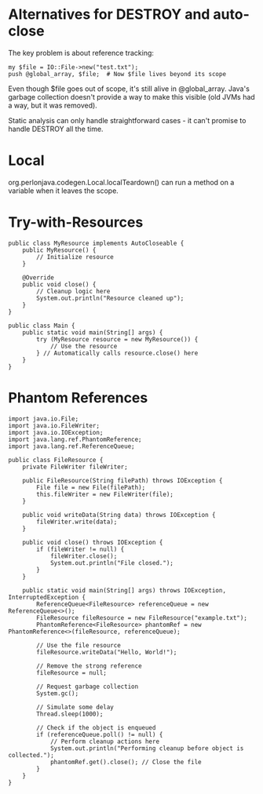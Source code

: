 # Alternatives for DESTROY and auto-close


The key problem is about reference tracking:

```
my $file = IO::File->new("test.txt");
push @global_array, $file;  # Now $file lives beyond its scope
```

Even though $file goes out of scope, it's still alive in @global_array. Java's garbage collection doesn't provide a way to make this visible (old JVMs had a way, but it was removed).

Static analysis can only handle straightforward cases - it can't promise to handle DESTROY all the time.



# Local

org.perlonjava.codegen.Local.localTeardown() can run a method on a variable when it leaves the scope.

# Try-with-Resources

```
public class MyResource implements AutoCloseable {
    public MyResource() {
        // Initialize resource
    }

    @Override
    public void close() {
        // Cleanup logic here
        System.out.println("Resource cleaned up");
    }
}

public class Main {
    public static void main(String[] args) {
        try (MyResource resource = new MyResource()) {
            // Use the resource
        } // Automatically calls resource.close() here
    }
}
```

# Phantom References

```
import java.io.File;
import java.io.FileWriter;
import java.io.IOException;
import java.lang.ref.PhantomReference;
import java.lang.ref.ReferenceQueue;

public class FileResource {
    private FileWriter fileWriter;

    public FileResource(String filePath) throws IOException {
        File file = new File(filePath);
        this.fileWriter = new FileWriter(file);
    }

    public void writeData(String data) throws IOException {
        fileWriter.write(data);
    }

    public void close() throws IOException {
        if (fileWriter != null) {
            fileWriter.close();
            System.out.println("File closed.");
        }
    }

    public static void main(String[] args) throws IOException, InterruptedException {
        ReferenceQueue<FileResource> referenceQueue = new ReferenceQueue<>();
        FileResource fileResource = new FileResource("example.txt");
        PhantomReference<FileResource> phantomRef = new PhantomReference<>(fileResource, referenceQueue);

        // Use the file resource
        fileResource.writeData("Hello, World!");

        // Remove the strong reference
        fileResource = null;

        // Request garbage collection
        System.gc();

        // Simulate some delay
        Thread.sleep(1000);

        // Check if the object is enqueued
        if (referenceQueue.poll() != null) {
            // Perform cleanup actions here
            System.out.println("Performing cleanup before object is collected.");
            phantomRef.get().close(); // Close the file
        }
    }
}
```

